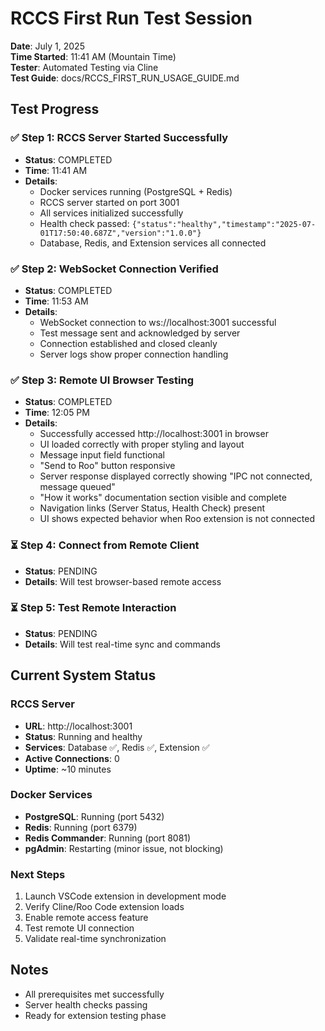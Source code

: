 # RCCS First Run Test Session

**Date**: July 1, 2025  
**Time Started**: 11:41 AM (Mountain Time)  
**Tester**: Automated Testing via Cline  
**Test Guide**: docs/RCCS_FIRST_RUN_USAGE_GUIDE.md

## Test Progress

### ✅ Step 1: RCCS Server Started Successfully

- **Status**: COMPLETED
- **Time**: 11:41 AM
- **Details**:
    - Docker services running (PostgreSQL + Redis)
    - RCCS server started on port 3001
    - All services initialized successfully
    - Health check passed: `{"status":"healthy","timestamp":"2025-07-01T17:50:40.687Z","version":"1.0.0"}`
    - Database, Redis, and Extension services all connected

### ✅ Step 2: WebSocket Connection Verified

- **Status**: COMPLETED
- **Time**: 11:53 AM
- **Details**:
    - WebSocket connection to ws://localhost:3001 successful
    - Test message sent and acknowledged by server
    - Connection established and closed cleanly
    - Server logs show proper connection handling

### ✅ Step 3: Remote UI Browser Testing

- **Status**: COMPLETED
- **Time**: 12:05 PM
- **Details**:
    - Successfully accessed http://localhost:3001 in browser
    - UI loaded correctly with proper styling and layout
    - Message input field functional
    - "Send to Roo" button responsive
    - Server response displayed correctly showing "IPC not connected, message queued"
    - "How it works" documentation section visible and complete
    - Navigation links (Server Status, Health Check) present
    - UI shows expected behavior when Roo extension is not connected

### ⏳ Step 4: Connect from Remote Client

- **Status**: PENDING
- **Details**: Will test browser-based remote access

### ⏳ Step 5: Test Remote Interaction

- **Status**: PENDING
- **Details**: Will test real-time sync and commands

## Current System Status

### RCCS Server

- **URL**: http://localhost:3001
- **Status**: Running and healthy
- **Services**: Database ✅, Redis ✅, Extension ✅
- **Active Connections**: 0
- **Uptime**: ~10 minutes

### Docker Services

- **PostgreSQL**: Running (port 5432)
- **Redis**: Running (port 6379)
- **Redis Commander**: Running (port 8081)
- **pgAdmin**: Restarting (minor issue, not blocking)

### Next Steps

1. Launch VSCode extension in development mode
2. Verify Cline/Roo Code extension loads
3. Enable remote access feature
4. Test remote UI connection
5. Validate real-time synchronization

## Notes

- All prerequisites met successfully
- Server health checks passing
- Ready for extension testing phase
